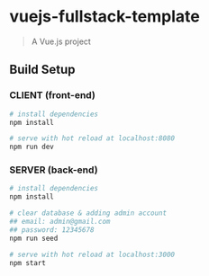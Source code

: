 # vuejs-fullstack-template


> A Vue.js project

## Build Setup

### CLIENT (front-end)
``` bash
# install dependencies
npm install

# serve with hot reload at localhost:8080
npm run dev
```

### SERVER (back-end)
``` bash
# install dependencies
npm install

# clear database & adding admin account
## email: admin@gmail.com
## password: 12345678
npm run seed

# serve with hot reload at localhost:3000
npm start
